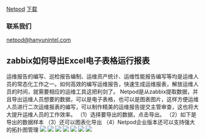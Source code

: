 [Netpod](http://www.hanyunintel.com/)
[下载](http://hymonitor.tpddns.cn:8888/#/)
### 联系我们
netpod@hanyunintel.com
## zabbix如何导出Excel电子表格运行报表
运维报告的编写、巡检报告编制、运维资产统计、运维性能报告编写等均是运维人员的常态化工作之一。如何高效的编写运维报告，快速生成运维报表，解放运维人员的时间，就需要相应的运维工具这把利剑了。
Netpod是从zabbix提取数据，并且导出运维人员想要的数据，可以是电子表格，也可以是图表图片，这样方便运维人员进行二次运维报表的编写，可以制作精美的运维报告提交主管审查，这也将大大提升运维人员的工作效率。
（1）选择要导出的数据，点击导出。
（2）如下是导出的数据样本
（3）还可以图表化导出
（4）Netpod企业版本还可以支持强大的拓扑图管理
![](http://www.hanyunintel.com/static/media/wlywzs-01.b03a9729.png)
![](http://www.hanyunintel.com/static/media/wlywzs-02.6f495e21.png)
![](http://www.hanyunintel.com/static/media/wlywzs-03.27140525.png)
![](http://www.hanyunintel.com/static/media/wlywzs-04.7653211b.png)
![](http://www.hanyunintel.com/static/media/wlywzs-05.327fdde1.png)
![](http://www.hanyunintel.com/static/media/wlywzs-06.6d125557.png)
![](http://www.hanyunintel.com/static/media/wlywzs-07.d7205c13.png)



